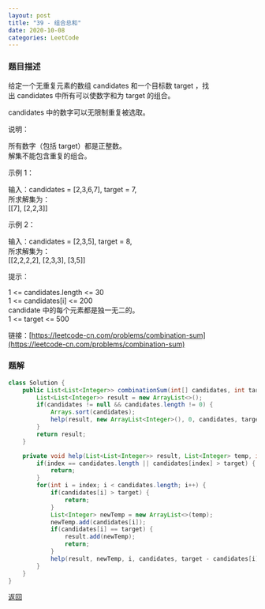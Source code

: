 ```yaml
---
layout: post
title: "39 - 组合总和"
date: 2020-10-08
categories: LeetCode
---
```



### **题目描述**
给定一个无重复元素的数组 candidates 和一个目标数 target ，找出 candidates 中所有可以使数字和为 target 的组合。

candidates 中的数字可以无限制重复被选取。

说明：

所有数字（包括 target）都是正整数。  
解集不能包含重复的组合。   

示例 1：

输入：candidates = [2,3,6,7], target = 7,  
所求解集为：  
[[7], [2,2,3]]  

示例 2：

输入：candidates = [2,3,5], target = 8,  
所求解集为：  
[[2,2,2,2], [2,3,3], [3,5]]
 

提示：

1 <= candidates.length <= 30  
1 <= candidates[i] <= 200  
candidate 中的每个元素都是独一无二的。  
1 <= target <= 500  


链接：[https://leetcode-cn.com/problems/combination-sum](https://leetcode-cn.com/problems/combination-sum)



### **题解**
``` java
class Solution {
    public List<List<Integer>> combinationSum(int[] candidates, int target) {
        List<List<Integer>> result = new ArrayList<>();
        if(candidates != null && candidates.length != 0) {
            Arrays.sort(candidates);
            help(result, new ArrayList<Integer>(), 0, candidates, target);
        }
        return result;
    }

    private void help(List<List<Integer>> result, List<Integer> temp, int index, int[] candidates, int target) {
        if(index == candidates.length || candidates[index] > target) {
            return;
        }
        for(int i = index; i < candidates.length; i++) {
            if(candidates[i] > target) {
                return;
            }
            List<Integer> newTemp = new ArrayList<>(temp);
            newTemp.add(candidates[i]);
            if(candidates[i] == target) {
                result.add(newTemp);
                return;
            }
            help(result, newTemp, i, candidates, target - candidates[i]);
        }
    }
}
```


[返回](https://maxwell-blog.cn/leetcode/2020/10/08/leetcode.html)